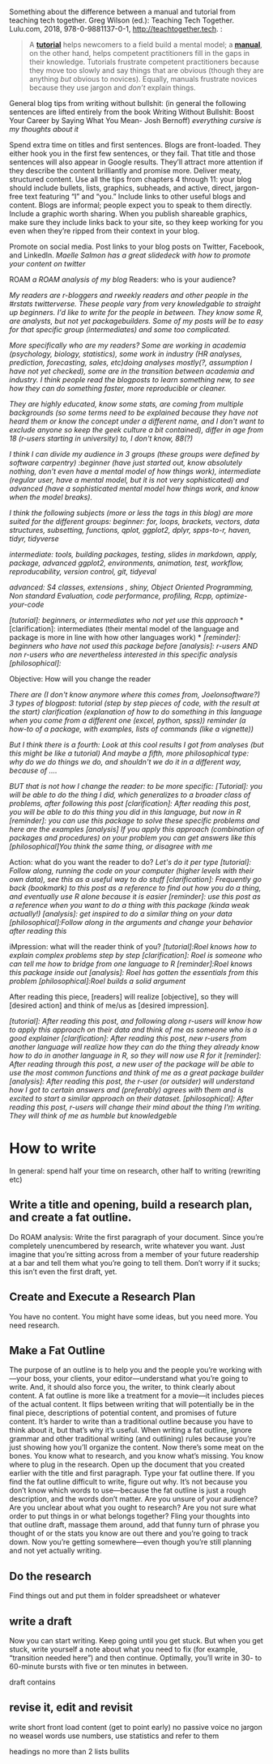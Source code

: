 Something about the difference between a manual and tutorial from teaching tech together.  Greg Wilson (ed.): Teaching Tech Together. Lulu.com, 2018, 978-0-9881137-0-1, http://teachtogether.tech.  :

> A [**tutorial**](https://teachtogether.tech/#g:tutorial) helps newcomers to a field build a mental model; a [**manual**](https://teachtogether.tech/#g:manual), on the other hand, helps competent practitioners fill in the gaps in  their knowledge. Tutorials frustrate competent practitioners because  they move too slowly and say things that are obvious (though they are  anything *but* obvious to novices). Equally, manuals frustrate novices because they use jargon and *don’t* explain things. 

General blog tips from writing without bullshit:
(in general the following sentences are lifted entirely from the book Writing Without Bullshit: Boost Your Career by Saying What You Mean- Josh Bernoff) *everything cursive is my thoughts about it*


Spend extra time on titles and first sentences. Blogs are front-loaded. They either hook you in the first few sentences, or they fail. That title and those sentences will also appear in Google results. They’ll attract more attention if they describe the content brilliantly and promise more.
Deliver meaty, structured content. Use all the tips from chapters 4 through 11: your blog should include bullets, lists, graphics, subheads, and active, direct, jargon-free text featuring “I” and “you.” Include links to other useful blogs and content. Blogs are informal; people expect you to speak to them directly.
Include a graphic worth sharing.
When you publish shareable graphics, make sure they include links back to your site, so they keep working for you even when they’re ripped from their context in your blog.

Promote on social media. Post links to your blog posts on Twitter, Facebook, and LinkedIn. *Maelle Salmon has a great slidedeck with how to promote your content on twitter*


ROAM *a ROAM analysis of my blog*
Readers: who is your audience?

*My readers are r-bloggers and rweekly readers and other people in the #rstats twitterverse. These people vary from very knowledgable to straight up beginners. I'd like to write for the people in between. They know some R, are analysts, but not yet packagebuilders. Some of my posts will be to easy for that specific group (intermediates) and some too complicated.*

*More specifically who are my readers? Some are working in academia (psychology, biology, statistics), some work in industry (HR analyses, prediction, forecasting, sales, etc)doing analyses mostly(?, assumption I have not yet checked), some are in the transition between academia and industry. I think people read the blogposts to learn something new, to see how they can do something faster, more reproducible or cleaner.*

*They are highly educated, know some stats, are coming from multiple backgrounds (so some terms need to be explained because they have not heard them or know the concept under a different name, and I don't want to exclude anyone so keep the geek culture a bit contained), differ in age from 18 (r-users starting in university) to, I don't know, 88(?)*

*I think I can divide my audience in 3 groups (these groups were defined by software carpentry) :beginner (have just started out, know absolutely nothing, don't even have a mental model of how things work), intermediate (regular user, have a mental model, but it is not very sophisticated)  and advanced (have a sophisticated mental model how things work, and know when the model breaks).*

*I think the following subjects (more or less the tags in this blog) are more suited for the different groups:*
*beginner:*
*for, loops, brackets, vectors, data structures, subsetting, functions, qplot, ggplot2, dplyr, spps-to-r, haven, tidyr, tidyverse*

*intermediate:* 
*tools, building packages, testing, slides in markdown, apply, package, advanced ggplot2, environments, animation, test, workflow, reproducability, version control, git, tidyeval*

*advanced:*
*S4 classes, extensions , shiny, Object Oriented Programming, Non standard Evaluation, code performance, profiling, Rcpp, optimize-your-code*

*[tutorial]: beginners, or intermediates who not yet use this approach*
*[clarification]: intermediates (their mental model of the language and package is more in line with how other languages work) *
*[reminder]: beginners who have not used this package before*
*[analysis]: r-users AND non r-users who are nevertheless interested in this specific analysis*
*[philosophical]:*

Objective: How will you change the reader

*There are (I don't know anymore where this comes from, Joelonsoftware?) 3 types of blogpost*:
*tutorial (step by step pieces of code, with the result at the start)*
*clarification (explanation of how to do something in this language when you come from a different one (excel, python, spss))*
*reminder (a how-to of a package, with examples, lists of commands (like a vignette))*

*But I think there is a fourth: Look at this cool results I got from analyses (but this might be like a tutorial)*
*And maybe a fifth, more philosophical type: why do we do things we do, and shouldn't we do it in a different way, because of ....*

*BUT that is not how I change the reader: to be more specific:*
*[Tutorial]: you will be able to do the thing I did, which generalizes to a broader class of problems, after following this post*
*[clarification]: After reading this post, you will be able to do this thing you did in this language, but now in R*
*[reminder]: you can use this package to solve these specific problems and here are the examples*
*[analysis] If you apply this approach (combination of packages and procedures) on your problem you can get answers like this*
*[philosophical]You think the same thing, or disagree with me*

Action: what do you want the reader to do?
*Let's do it per type*
*[tutorial]: Follow along, running the code on your computer (higher levels with their own data), see this as a useful way to do stuff*
*[clarification]: Frequently go back (bookmark) to this post as a reference to find out how you do a thing, and eventually use R alone because it is easier*
*[reminder]: use this post as a reference when you want to do a thing with this package (kinda weak actually!)*
*[analysis]: get inspired to do a similar thing on your data*
*[philosophical]:Follow along in the arguments and change your behavior after reading this*

iMpression: what will the reader think of you?
*[tutorial]:Roel knows how to explain complex problems step by step*
*[clarification]: Roel is someone who can tell me how to bridge from one language to R*
*[reminder]:Roel knows this package inside out*
*[analysis]: Roel has gotten the essentials from this problem*
*[philosophical]:Roel builds a solid argument*



After reading this piece, [readers] will realize [objective], so they will [desired action] and think of me/us as [desired impression].

*[tutorial]: After reading this post, and following along r-users will know how to apply this approach on their data and think of me as someone who is a good explainer*
*[clarification]: After reading this post, new r-users from another language will realize how they can do the thing they already know how to do in another language in R, so they will now use R for it*
*[reminder]: After reading through this post, a new user of the package will be able to use the most common functions and think of me as a great package builder*
*[analysis]: After reading this post, the r-user (or outsider) will understand how I got to certain answers and (preferably) agrees with them and is excited to start a similar approach on their dataset.*
*[philosophical]: After reading this post, r-users will change their mind about the thing I'm writing. They will think of me as humble but knowledgeble*

# How to write
In general: spend half your time on research, other half to writing (rewriting etc)

## Write a title and opening, build a research plan, and create a fat outline.
Do ROAM analysis:
Write the first paragraph of your document. Since you’re completely unencumbered by research, write whatever you want. Just imagine that you’re sitting across from a member of your future readership at a bar and tell them what you’re going to tell them. Don’t worry if it sucks; this isn’t even the first draft, yet.

## Create and Execute a Research Plan

You have no content. You might have some ideas, but you need more. You need research.

## Make a Fat Outline
The purpose of an outline is to help you and the people you’re working with—your boss, your clients, your editor—understand what you’re going to write. And, it should also force you, the writer, to think clearly about content.
A fat outline is more like a treatment for a movie—it includes pieces of the actual content. It flips between writing that will potentially be in the final piece, descriptions of potential content, and promises of future content. It’s harder to write than a traditional outline because you have to think about it, but that’s why it’s useful.
When writing a fat outline, ignore grammar and other traditional writing (and outlining) rules because you’re just showing how you’ll organize the content.
Now there’s some meat on the bones. You know what to research, and you know what’s missing. You know where to plug in the research.
Open up the document that you created earlier with the title and first paragraph. Type your fat outline there. If you find the fat outline difficult to write, figure out why. It’s not because you don’t know which words to use—because the fat outline is just a rough description, and the words don’t matter. Are you unsure of your audience? Are you unclear about what you ought to research? Are you not sure what order to put things in or what belongs together? Fling your thoughts into that outline draft, massage them around, add that funny turn of phrase you thought of or the stats you know are out there and you’re going to track down. Now you’re getting somewhere—even though you’re still planning and not yet actually writing.


## Do the research
Find things out and put them in folder spreadsheet or whatever

## write a draft
Now you can start writing.
Keep going until you get stuck. But when you get stuck, write yourself a note about what you need to fix (for example, “transition needed here”) and then continue. Optimally, you’ll write in 30- to 60-minute bursts with five or ten minutes in between.

draft contains 

## revise it, edit and revisit
write short
front load content (get to point early)
no passive voice
no jargon
no weasel words
use numbers, use statistics and refer to them

headings no more than 2
lists bullits

